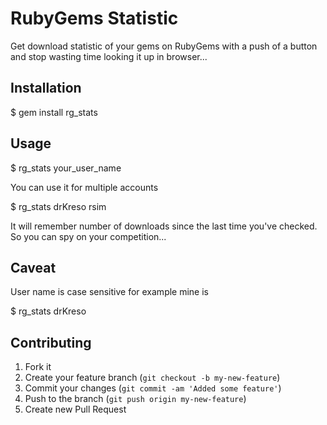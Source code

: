 # RubyGems Statistic

Get download statistic of your gems on RubyGems with a push of a button and stop wasting time looking it up in browser...

## Installation

  $ gem install rg_stats

## Usage

  $ rg_stats your_user_name

You can use it for multiple accounts 

  $ rg_stats drKreso rsim

It will remember number of downloads since the last time you've checked. So you can spy on your competition...

## Caveat 

User name is case sensitive for example mine is 

  $ rg_stats drKreso

## Contributing

1. Fork it
2. Create your feature branch (`git checkout -b my-new-feature`)
3. Commit your changes (`git commit -am 'Added some feature'`)
4. Push to the branch (`git push origin my-new-feature`)
5. Create new Pull Request
